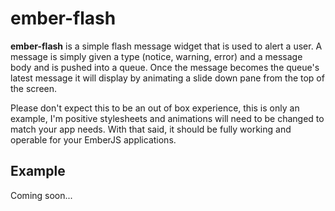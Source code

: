 ember-flash
===========

**ember-flash** is a simple flash message widget that is used to alert a user. A message is simply given a type (notice, warning, error) and a message body and is pushed into a queue. Once the message becomes the queue's latest message it will display by animating a slide down pane from the top of the screen.

Please don't expect this to be an out of box experience, this is only an example, I'm positive stylesheets and animations will need to be changed to match your app needs. With that said, it should be fully working and operable for your EmberJS applications.

Example
-------

Coming soon...
